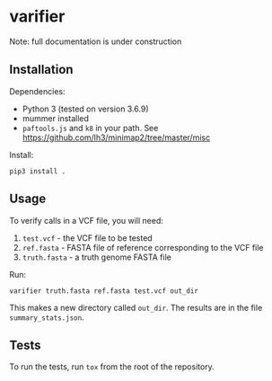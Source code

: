 # varifier

Note: full documentation is under construction

## Installation

Dependencies:

* Python 3 (tested on version 3.6.9)
* mummer installed
* `paftools.js` and `k8` in your path. See https://github.com/lh3/minimap2/tree/master/misc

Install:

```
pip3 install .
```

## Usage

To verify calls in a VCF file, you will need:

1. `test.vcf`  - the VCF file to be tested
2. `ref.fasta` - FASTA file of reference corresponding to the VCF file
3. `truth.fasta` - a truth genome FASTA file

Run:
```
varifier truth.fasta ref.fasta test.vcf out_dir
```

This makes a new directory called `out_dir`. The results are in the file
`summary_stats.json`.

## Tests

To run the tests, run `tox` from the root of the repository.

